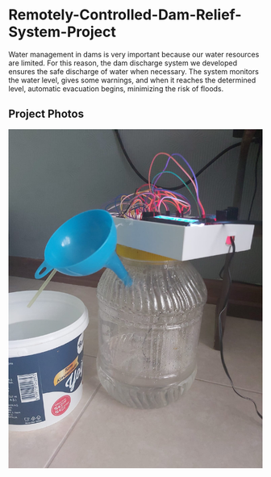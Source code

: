 # Remotely-Controlled-Dam-Relief-System-Project
Water management in dams is very important because our water resources are limited. For this reason, the dam discharge system we developed ensures the safe discharge of water when necessary. The system monitors the water level, gives some warnings, and when it reaches the determined level, automatic evacuation begins, minimizing the risk of floods.

## Project Photos

![Description of Image 3](/IMG-20240123-WA0005.jpg)
